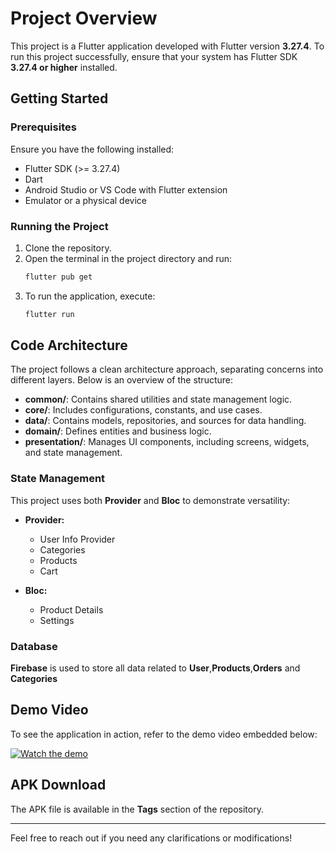 # Project Overview

This project is a Flutter application developed with Flutter version **3.27.4**. To run this project successfully, ensure that your system has Flutter SDK **3.27.4 or higher** installed.

## Getting Started

### Prerequisites
Ensure you have the following installed:
- Flutter SDK (>= 3.27.4)
- Dart
- Android Studio or VS Code with Flutter extension
- Emulator or a physical device

### Running the Project
1. Clone the repository.
2. Open the terminal in the project directory and run:
   ```sh
   flutter pub get
   ```
3. To run the application, execute:
   ```sh
   flutter run
   ```

## Code Architecture

The project follows a clean architecture approach, separating concerns into different layers. Below is an overview of the structure:

- **common/**: Contains shared utilities and state management logic.
- **core/**: Includes configurations, constants, and use cases.
- **data/**: Contains models, repositories, and sources for data handling.
- **domain/**: Defines entities and business logic.
- **presentation/**: Manages UI components, including screens, widgets, and state management.

### State Management
This project uses both **Provider** and **Bloc** to demonstrate versatility:

- **Provider:**
  - User Info Provider
  - Categories
  - Products
  - Cart

- **Bloc:**
  - Product Details
  - Settings


### Database
**Firebase** is used to store all data related to **User**,**Products**,**Orders** and **Categories**

## Demo Video
To see the application in action, refer to the demo video embedded below:

[![Watch the demo](https://giphy.com/gifs/nVKqpzzukuAdp9O9bC)](https://youtube.com/shorts/wERiAwKhXKE?feature=share)

## APK Download
The APK file is available in the **Tags** section of the repository.

---

Feel free to reach out if you need any clarifications or modifications!
